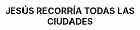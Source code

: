 ---
capo: 0
id: 95
lang: es-es
step: pre
subtitle: ''
tags: []
title: JESÚS RECORRÍA TODAS LAS CIUDADES
---